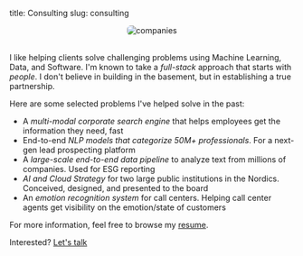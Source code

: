 title: Consulting
slug: consulting

<center>
<img  src="{static}/images/companies_all_v2.png" alt="companies" style="border-radius: 6px;">
</center>
<br>

I like helping clients solve challenging problems using Machine Learning, Data, and Software. I'm known to take a  _full-stack_ approach that starts with _people_. I don't believe in building in the basement, but in establishing a true partnership.

Here are some selected problems I've helped solve in the past: 

- A *multi-modal corporate search engine* that helps employees get the information they need, fast
- End-to-end *NLP models that categorize 50M+ professionals*. For a next-gen lead prospecting platform
- A *large-scale end-to-end data pipeline* to analyze text from millions of companies.  Used for ESG reporting
- *AI and Cloud Strategy* for two large public institutions in the Nordics. Conceived, designed, and presented to the board
- An *emotion recognition system* for call centers. Helping call center agents get visibility on the emotion/state of customers

For more information, feel free to browse my [resume](/cv.pdf). 

Interested? <a href="https://cal.com/duarteocarmo/meeting?duration=30" target="_blank"> Let's talk</a>
